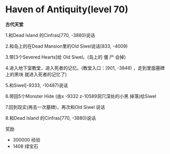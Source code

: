 # Haven of Antiquity(level 70)
**古代天堂**

1.和Dead Island 的Cinfras[770,  -3880)说话

2.和岛上的在Dead Mansion里的Old Siwel说话[833,  -4009)

3.带[3个Severed Hearts]给 Old Siwel。(岛上的 僵 尸 会掉)

4.进入地下室教堂，进入死者的记忆。(教堂入口：[901,  -3846) ，走到里面墓碑上的黑块 就进入死者的记忆了)

5.和Siwel[-9333,  -10487)说话

6.带回5个Monster Hide (由x -9332 z-10589洞穴深处的小黑 掉落)给Siwel

7.回到现实(再去一次墓碑)，再次和Old Siwel 说话

8.和Dead Island 的Cinfras[770,  -3880)说话

奖励
+ 300000 经验 
+ 1408 绿宝石